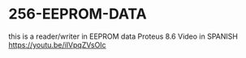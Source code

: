 # 256-EEPROM-DATA
this is a reader/writer in EEPROM data
Proteus 8.6
Video in SPANISH https://youtu.be/iIVpqZVsOIc 
